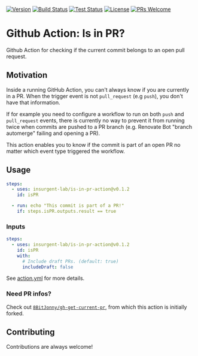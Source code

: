 [![Version](https://img.shields.io/github/v/release/insurgent-lab/is-in-pr-action.svg?display_name=tag&sort=semver)](https://github.com/insurgent-lab/is-in-pr-action/releases)
[![Build Status](https://github.com/insurgent-lab/is-in-pr-action/actions/workflows/build.yml/badge.svg)](https://github.com/insurgent-lab/is-in-pr-action/actions/workflows/build.yml)
[![Test Status](https://github.com/insurgent-lab/is-in-pr-action/actions/workflows/test.yml/badge.svg)](https://github.com/insurgent-lab/is-in-pr-action/actions/workflows/test.yml)
[![License](https://img.shields.io/github/license/insurgent-lab/is-in-pr-action.svg)](https://github.com/insurgent-lab/is-in-pr-action/blob/main/LICENSE)
[![PRs Welcome](https://img.shields.io/badge/PRs-welcome-brightgreen.svg)](http://makeapullrequest.com)

# Github Action: Is in PR?

Github Action for checking if the current commit belongs to an open pull request.

## Motivation

Inside a running GitHub Action, you can't always know if you are currently in a PR. When the trigger event is not `pull_request` (e.g `push`), you don't have that information.

If for example you need to configure a workflow to run on both `push` and `pull_request` events, there is currently no way to prevent it from running twice when commits are pushed to a PR branch (e.g. Renovate Bot "branch automerge" failing and opening a PR).

This action enables you to know if the commit is part of an open PR no matter which event type triggered the workflow.

## Usage

```yml
steps:
  - uses: insurgent-lab/is-in-pr-action@v0.1.2
    id: isPR

  - run: echo "This commit is part of a PR!"
    if: steps.isPR.outputs.result == true
```

### Inputs

```yml
steps:
  - uses: insurgent-lab/is-in-pr-action@v0.1.2
    id: isPR
    with:
      # Include draft PRs. (default: true)
      includeDraft: false
```

See [action.yml](action.yml) for more details.

### Need PR infos?

Check out [`8BitJonny/gh-get-current-pr`](https://github.com/8BitJonny/gh-get-current-pr), from which this action is initially forked.

## Contributing

Contributions are always welcome!

